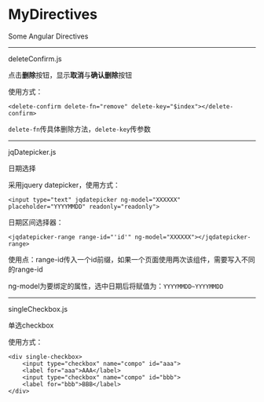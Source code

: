 # MyDirectives

Some Angular Directives

---

deleteConfirm.js

点击**删除**按钮，显示**取消**与**确认删除**按钮

使用方式：

    <delete-confirm delete-fn="remove" delete-key="$index"></delete-confirm>

`delete-fn`传具体删除方法，`delete-key`传参数

---

jqDatepicker.js

日期选择

采用jquery datepicker，使用方式：

    <input type="text" jqdatepicker ng-model="XXXXXX" placeholder="YYYYMMDD" readonly="readonly">

日期区间选择器：

    <jqdatepicker-range range-id="'id'" ng-model="XXXXXX"></jqdatepicker-range>

使用点：range-id传入一个id前缀，如果一个页面使用两次该组件，需要写入不同的range-id

ng-model为要绑定的属性，选中日期后将赋值为：`YYYYMMDD~YYYYMMDD`

---

singleCheckbox.js

单选checkbox

使用方式：

    <div single-checkbox>
        <input type="checkbox" name="compo" id="aaa">
        <label for="aaa">AAA</label>
        <input type="checkbox" name="compo" id="bbb">
        <label for="bbb">BBB</label>
    </div>
